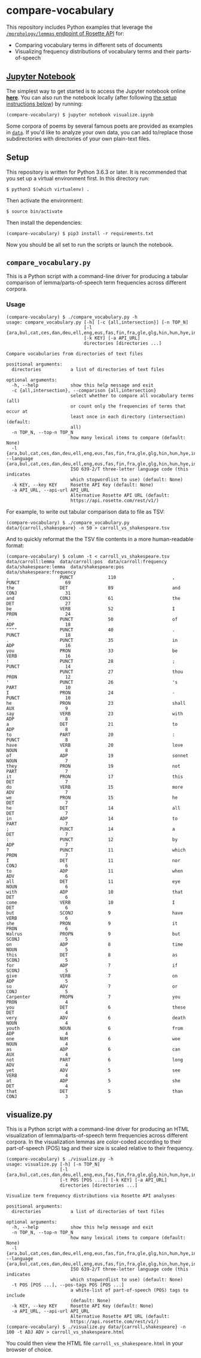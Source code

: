 # compare-vocabulary

This repository includes Python examples that leverage the [`/morphology/lemmas` endpoint of Rosette API](https://developer.rosette.com/features-and-functions#morphological-analysis-lemmas) for:

* Comparing vocabulary terms in different sets of documents
* Visualizing frequency distributions of vocabulary terms and their parts-of-speech

## [Jupyter Notebook]((http://nbviewer.jupyter.org/github/rosette-api-community/compare-vocabulary/blob/master/visualize.ipynb))

The simplest way to get started is to access the Jupyter notebook online [**here**](http://nbviewer.jupyter.org/github/rosette-api-community/compare-vocabulary/blob/master/visualize.ipynb).  You can also run the notebook locally (after following [the setup instructions below](https://github.com/rosette-api-community/compare-vocabulary/blob/master/README.md#setup)) by running:

	(compare-vocabulary) $ jupyter notebook visualize.ipynb

Some corpora of poems by several famous poets are provided as examples in [`data`](https://github.com/rosette-api-community/compare-vocabulary/tree/master/data).  If you'd like to analyze your own data, you can add to/replace those subdirectories with directories of your own plain-text files.

## Setup

This repository is written for Python 3.6.3 or later.  It is recommended that you set up a virtual environment first.  In this directory run:

    $ python3 $(which virtualenv) .

Then activate the environment:

    $ source bin/activate

Then install the dependencies:

    (compare-vocabulary) $ pip3 install -r requirements.txt

Now you should be all set to run the scripts or launch the notebook.

## `compare_vocabulary.py`

This is a Python script with a command-line driver for producing a tabular comparison of lemma/parts-of-speech term frequencies across different corpora.

### Usage

    (compare-vocabulary) $ ./compare_vocabulary.py -h
	usage: compare_vocabulary.py [-h] [-c {all,intersection}] [-n TOP_N]
	                             [-l {ara,bul,cat,ces,dan,deu,ell,eng,eus,fas,fin,fra,gle,glg,hin,hun,hye,ind,ita,jpn,kor,kur,lat,lav,lit,mar,nld,nno,pol,por,ron,rus,slk,slv,spa,swe,tha,tur,urd,zho}]
	                             [-k KEY] [-a API_URL]
	                             directories [directories ...]
	
	Compare vocabularies from directories of text files
	
	positional arguments:
	  directories           a list of directories of text files
	
	optional arguments:
	  -h, --help            show this help message and exit
	  -c {all,intersection}, --comparison {all,intersection}
	                        select whether to compare all vocabulary terms (all)
	                        or count only the frequencies of terms that occur at
	                        least once in each directory (intersection) (default:
	                        all)
	  -n TOP_N, --top-n TOP_N
	                        how many lexical items to compare (default: None)
	  -l {ara,bul,cat,ces,dan,deu,ell,eng,eus,fas,fin,fra,gle,glg,hin,hun,hye,ind,ita,jpn,kor,kur,lat,lav,lit,mar,nld,nno,pol,por,ron,rus,slk,slv,spa,swe,tha,tur,urd,zho}, --language {ara,bul,cat,ces,dan,deu,ell,eng,eus,fas,fin,fra,gle,glg,hin,hun,hye,ind,ita,jpn,kor,kur,lat,lav,lit,mar,nld,nno,pol,por,ron,rus,slk,slv,spa,swe,tha,tur,urd,zho}
	                        ISO 639-2/T three-letter language code (this indicates
	                        which stopwordlist to use) (default: None)
	  -k KEY, --key KEY     Rosette API Key (default: None)
	  -a API_URL, --api-url API_URL
	                        Alternative Rosette API URL (default:
	                        https://api.rosette.com/rest/v1/)

For example, to write out tabular comparison data to file as TSV:

    (compare-vocabulary) $ ./compare_vocabulary.py data/{carroll,shakespeare} -n 50 > carroll_vs_shakespeare.tsv

And to quickly reformat the the TSV file contents in a more human-readable format:

    (compare-vocabulary) $ column -t < carroll_vs_shakespeare.tsv
    data/carroll:lemma  data/carroll:pos  data/carroll:frequency  data/shakespeare:lemma  data/shakespeare:pos  data/shakespeare:frequency
    ,                   PUNCT             110                     ,                       PUNCT                 69
    the                 DET               89                      and                     CONJ                  31
    and                 CONJ              61                      the                     DET                   27
    be                  VERB              52                      I                       PRON                  24
    -                   PUNCT             50                      of                      ADP                   18
    """"                PUNCT             40                      .                       PUNCT                 18
    .                   PUNCT             35                      in                      ADP                   16
    you                 PRON              33                      be                      VERB                  16
    !                   PUNCT             28                      ;                       PUNCT                 14
    `                   PUNCT             27                      thou                    PRON                  12
    '                   PUNCT             26                      's                      PART                  10
    I                   PRON              24                      -                       PUNCT                 10
    he                  PRON              23                      shall                   AUX                   9
    say                 VERB              23                      with                    ADP                   8
    a                   DET               21                      to                      ADP                   8
    to                  PART              20                      :                       PUNCT                 8
    have                VERB              20                      love                    NOUN                  8
    of                  ADP               19                      sonnet                  NOUN                  7
    they                PRON              19                      not                     PART                  7
    it                  PRON              17                      this                    DET                   7
    do                  VERB              15                      more                    ADV                   7
    we                  PRON              15                      he                      DET                   7
    he                  DET               14                      all                     DET                   7
    in                  ADP               14                      to                      PART                  7
    ;                   PUNCT             14                      a                       DET                   7
    :                   PUNCT             12                      by                      ADP                   7
    ?                   PUNCT             11                      which                   PRON                  7
    I                   DET               11                      nor                     CONJ                  6
    to                  ADP               11                      when                    ADV                   6
    all                 DET               11                      eye                     NOUN                  6
    with                ADP               10                      that                    DET                   6
    come                VERB              10                      I                       DET                   6
    but                 SCONJ             9                       have                    VERB                  6
    she                 PRON              9                       it                      PRON                  6
    Walrus              PROPN             9                       but                     SCONJ                 5
    on                  ADP               8                       time                    NOUN                  5
    this                DET               8                       as                      SCONJ                 5
    for                 ADP               7                       if                      SCONJ                 5
    give                VERB              7                       on                      ADP                   5
    so                  ADV               7                       or                      CONJ                  5
    Carpenter           PROPN             7                       you                     PRON                  4
    you                 DET               6                       these                   DET                   4
    very                ADV               6                       death                   NOUN                  4
    youth               NOUN              6                       from                    ADP                   4
    one                 NUM               6                       woe                     NOUN                  4
    as                  ADP               6                       can                     AUX                   4
    not                 PART              6                       long                    ADV                   4
    yet                 ADV               5                       see                     VERB                  4
    at                  ADP               5                       she                     DET                   4
    that                DET               5                       than                    CONJ                  3

## visualize.py

This is a Python script with a command-line driver for producing an HTML visualization of lemma/parts-of-speech term frequencies across different corpora.  In the visualization lemmas are color-coded according to their part-of-speech (POS) tag and their size is scaled relative to their frequency.

    (compare-vocabulary) $ ./visualize.py -h
    usage: visualize.py [-h] [-n TOP_N]
                        [-l {ara,bul,cat,ces,dan,deu,ell,eng,eus,fas,fin,fra,gle,glg,hin,hun,hye,ind,ita,jpn,kor,kur,lat,lav,lit,mar,nld,nno,pol,por,ron,rus,slk,slv,spa,swe,tha,tur,urd,zho}]
                        [-t POS [POS ...]] [-k KEY] [-a API_URL]
                        directories [directories ...]

    Visualize term frequency distributions via Rosette API analyses

    positional arguments:
      directories           a list of directories of text files

    optional arguments:
      -h, --help            show this help message and exit
      -n TOP_N, --top-n TOP_N
                            how many lexical items to compare (default: None)
      -l {ara,bul,cat,ces,dan,deu,ell,eng,eus,fas,fin,fra,gle,glg,hin,hun,hye,ind,ita,jpn,kor,kur,lat,lav,lit,mar,nld,nno,pol,por,ron,rus,slk,slv,spa,swe,tha,tur,urd,zho}, --language {ara,bul,cat,ces,dan,deu,ell,eng,eus,fas,fin,fra,gle,glg,hin,hun,hye,ind,ita,jpn,kor,kur,lat,lav,lit,mar,nld,nno,pol,por,ron,rus,slk,slv,spa,swe,tha,tur,urd,zho}
                            ISO 639-2/T three-letter language code (this indicates
                            which stopwordlist to use) (default: None)
      -t POS [POS ...], --pos-tags POS [POS ...]
                            a white-list of part-of-speech (POS) tags to include
                            (default: None)
      -k KEY, --key KEY     Rosette API Key (default: None)
      -a API_URL, --api-url API_URL
                            Alternative Rosette API URL (default:
                            https://api.rosette.com/rest/v1/)
    (compare-vocabulary) $ ./visualize.py data/{carroll,shakespeare} -n 100 -t ADJ ADV > carroll_vs_shakespeare.html

You could then view the HTML file `carroll_vs_shakespeare.html` in your browser of choice.

